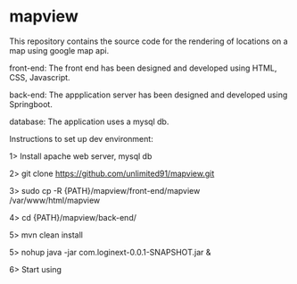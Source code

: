 # mapview
This repository contains the source code for the rendering of locations on a map using google map api.

front-end: The front end has been designed and developed using HTML, CSS, Javascript.

back-end:  The appplication server has been designed and developed using Springboot.

database: The application uses a mysql db.

Instructions to set up dev environment:

1> Install apache web server, mysql db

2> git clone https://github.com/unlimited91/mapview.git

3> sudo cp -R {PATH}/mapview/front-end/mapview /var/www/html/mapview

4> cd {PATH}/mapview/back-end/

5>  mvn clean install

5> nohup java -jar com.loginext-0.0.1-SNAPSHOT.jar &

6> Start using


